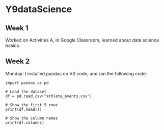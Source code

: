 # Y9dataScience
## Week 1
Worked on Activities A, in Google Classroom, learned about data science basics.

## Week 2
Monday: I installed pandas on VS code, and ran the following code:
```
import pandas as pd

# Load the dataset
df = pd.read_csv("athlete_events.csv")

# Show the first 5 rows
print(df.head())

# Show the column names
print(df.columns)
```
